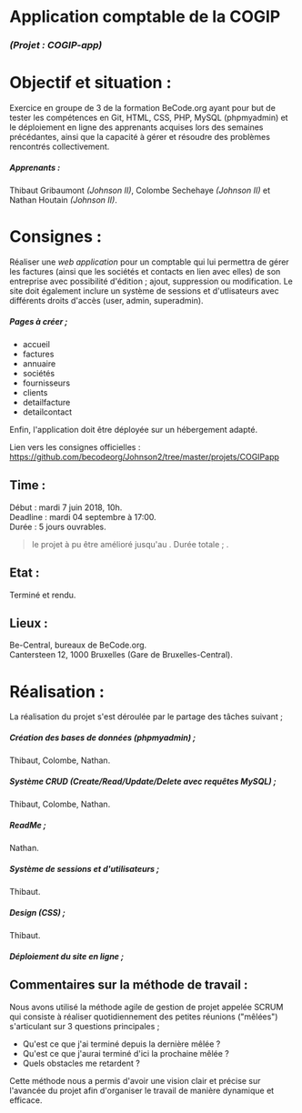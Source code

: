 # Application comptable de la COGIP
### *(Projet : COGIP-app)*

# Objectif et situation :

Exercice en groupe de 3 de la formation BeCode.org ayant pour but de tester les compétences en Git, HTML, CSS, PHP, MySQL (phpmyadmin) et le déploiement en ligne des apprenants acquises lors des semaines précédantes, ainsi que la capacité à gérer et résoudre des problèmes rencontrés collectivement.

##### Apprenants : 
Thibaut Gribaumont *(Johnson II)*, Colombe Sechehaye *(Johnson II)* et Nathan Houtain *(Johnson II)*.

# Consignes :

Réaliser une *web application* pour un comptable qui lui permettra de gérer les factures (ainsi que les sociétés et contacts en lien avec elles) de son entreprise avec possibilité d'édition ; ajout, suppression ou modification. Le site doit également inclure un système de sessions et d'utlisateurs avec différents droits d'accès (user, admin, superadmin). 

##### Pages à créer ; 

- accueil
- factures
- annuaire 
- sociétés
- fournisseurs
- clients 
- detailfacture
- detailcontact

Enfin, l'application doit être déployée sur un hébergement adapté.

Lien vers les consignes officielles : https://github.com/becodeorg/Johnson2/tree/master/projets/COGIPapp

## Time :
Début : mardi 7 juin 2018, 10h.   
Deadline : mardi 04 septembre à 17:00.  
Durée : 5 jours ouvrables.

> le projet à pu être amélioré jusqu'au . Durée totale ; .  

## Etat :
Terminé et rendu.

## Lieux :
Be-Central, bureaux de BeCode.org.  
Cantersteen 12, 1000 Bruxelles (Gare de Bruxelles-Central).

# Réalisation :

La réalisation du projet s'est déroulée par le partage des tâches suivant ; 

##### Création des bases de données (phpmyadmin) ;  
Thibaut, Colombe, Nathan. 

##### Système CRUD (Create/Read/Update/Delete avec requêtes MySQL) ;  
Thibaut, Colombe, Nathan.

##### ReadMe ;  
Nathan.

##### Système de sessions et d'utilisateurs ;  
Thibaut.

##### Design (CSS) ;  
Thibaut. 

##### Déploiement du site en ligne ;  

## Commentaires sur la méthode de travail :

Nous avons utilisé la méthode agile de gestion de projet appelée SCRUM qui consiste à réaliser quotidiennement des petites réunions ("mêlées") s'articulant sur 3 questions principales ; 

 - Qu'est ce que j'ai terminé depuis la dernière mêlée ? 
 - Qu'est ce que j'aurai terminé d'ici la prochaine mêlée ? 
 - Quels obstacles me retardent ? 
 
Cette méthode nous a permis d'avoir une vision clair et précise sur l'avancée du projet afin d'organiser le travail de manière dynamique et efficace. 
  
